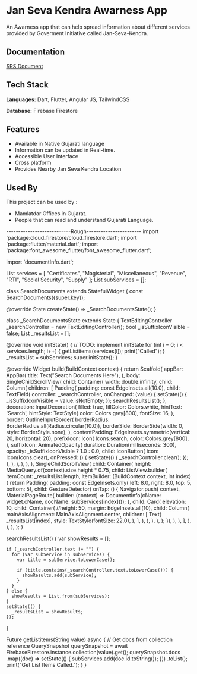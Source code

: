
# Jan Seva Kendra Awarness App

An Awarness app that can help spread information about different services provided by Goverment Initiative called Jan-Seva-Kendra.



## Documentation

[SRS Document](https://drive.google.com/drive/folders/1KMYtJWDBf2umOZ9JUdwTJx_xKW9lYqXI?usp=sharing)


## Tech Stack

**Languages:** Dart, Flutter, Angular JS, TailwindCSS

**Database:** Firebase Firestore


## Features

- Available in Native Gujarati language
- Information can be updated in Real-time.
- Accessible User Interface
- Cross platform
- Provides Nearby Jan Seva Kendra Location


## Used By

This project can be used by :

- Mamlatdar Offices in Gujarat.
- People that can read and understand Gujarati Language.


---------------------------Rough-----------------------
import 'package:cloud_firestore/cloud_firestore.dart';
import 'package:flutter/material.dart';
import 'package:font_awesome_flutter/font_awesome_flutter.dart';

import 'documentInfo.dart';

List<String> services = [
  "Certificates",
  "Magisterial",
  "Miscellaneous",
  "Revenue",
  "RTI",
  "Social Security",
  "Supply"
];
List<String> subServices = [];

class SearchDocuments extends StatefulWidget {
  const SearchDocuments({super.key});

  @override
  State<SearchDocuments> createState() => _SearchDocumentsState();
}

class _SearchDocumentsState extends State<SearchDocuments> {
  TextEditingController _searchController = new TextEditingController();
  bool _isSuffixIconVisible = false;
  List _resultsList = [];

  @override
  void initState() {
    // TODO: implement initState
    for (int i = 0; i < services.length; i++) {
      getListitems(services[i]);
      print("Called");
    }
    _resultsList = subServices;
    super.initState();
  }

  @override
  Widget build(BuildContext context) {
    return Scaffold(
      appBar: AppBar(
        title: Text("Search Documents Here"),
      ),
      body: SingleChildScrollView(
        child: Container(
          width: double.infinity,
          child: Column(
            children: [
              Padding(
                padding: const EdgeInsets.all(10.0),
                child: TextField(
                  controller: _searchController,
                  onChanged: (value) {
                    setState(() {
                      _isSuffixIconVisible = value.isNotEmpty;
                    });
                    searchResultsList();
                  },
                  decoration: InputDecoration(
                    filled: true,
                    fillColor: Colors.white,
                    hintText: 'Search',
                    hintStyle: TextStyle(
                      color: Colors.grey[800],
                      fontSize: 16,
                    ),
                    border: OutlineInputBorder(
                      borderRadius: BorderRadius.all(Radius.circular(10.0)),
                      borderSide: BorderSide(width: 0, style: BorderStyle.none),
                    ),
                    contentPadding:
                        EdgeInsets.symmetric(vertical: 20, horizontal: 20),
                    prefixIcon: Icon(
                      Icons.search,
                      color: Colors.grey[800],
                    ),
                    suffixIcon: AnimatedOpacity(
                      duration: Duration(milliseconds: 300),
                      opacity: _isSuffixIconVisible ? 1.0 : 0.0,
                      child: IconButton(
                        icon: Icon(Icons.clear),
                        onPressed: () {
                          setState(() {
                            _searchController.clear();
                          });
                        },
                      ),
                    ),
                  ),
                ),
              ),
              SingleChildScrollView(
                child: Container(
                  height: MediaQuery.of(context).size.height * 0.75,
                  child: ListView.builder(
                      itemCount: _resultsList.length,
                      itemBuilder: (BuildContext context, int index) {
                        return Padding(
                          padding: const EdgeInsets.only(
                              left: 8.0, right: 8.0, top: 5, bottom: 5),
                          child: GestureDetector(
                            onTap: () {
                              Navigator.push(
                                  context,
                                  MaterialPageRoute(
                                      builder: (context) => DocumentInfo(cName: widget.cName,
                                          docName: subServices[index])));
                            },
                            child: Card(
                              elevation: 10,
                              child: Container(
                                //height: 50,
                                margin: EdgeInsets.all(10),
                                child: Column(
                                  mainAxisAlignment: MainAxisAlignment.center,
                                  children: [
                                    Text(
                                      _resultsList[index],
                                      style: TextStyle(fontSize: 22.0),
                                    ),
                                  ],
                                ),
                              ),
                            ),
                          ),
                        );
                      }),
                ),
              ),
            ],
          ),
        ),
      ),
    );
  }

  searchResultsList() {
    var showResults = [];

    if (_searchController.text != "") {
      for (var subService in subServices) {
        var title = subService.toLowerCase();

        if (title.contains(_searchController.text.toLowerCase())) {
          showResults.add(subService);
        }
      }
    } else {
      showResults = List.from(subServices);
    }
    setState(() {
      _resultsList = showResults;
    });
  }

  Future<void> getListitems(String value) async {
    // Get docs from collection reference
    QuerySnapshot querySnapshot =
        await FirebaseFirestore.instance.collection(value).get();
    querySnapshot.docs
        .map((doc) => setState(() {
              subServices.add(doc.id.toString());
            }))
        .toList();
    print("Get List Items Called.");
  }
}
 